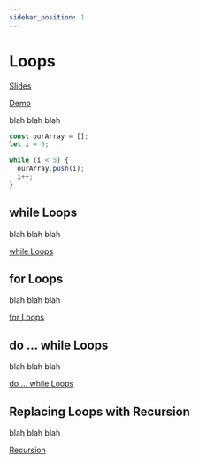 ```yaml
---
sidebar_position: 1
---
```


# Loops

[Slides](pathname:///slides/loops.html)

[Demo](pathname:///demos/loops.html)

blah blah blah

```javascript
const ourArray = [];
let i = 0;

while (i < 5) {
  ourArray.push(i);
  i++;
}
```

## while Loops

blah blah blah

[while Loops](https://www.freecodecamp.org/learn/javascript-algorithms-and-data-structures/basic-javascript/iterate-with-javascript-while-loops)

## for Loops

blah blah blah

[for Loops](https://www.freecodecamp.org/learn/javascript-algorithms-and-data-structures/basic-javascript/iterate-with-javascript-for-loops)

## do ... while Loops

blah blah blah

[do ... while Loops](https://www.freecodecamp.org/learn/javascript-algorithms-and-data-structures/basic-javascript/iterate-with-javascript-do---while-loops)

## Replacing Loops with Recursion

blah blah blah

[Recursion](https://www.freecodecamp.org/learn/javascript-algorithms-and-data-structures/basic-javascript/replace-loops-using-recursion)

